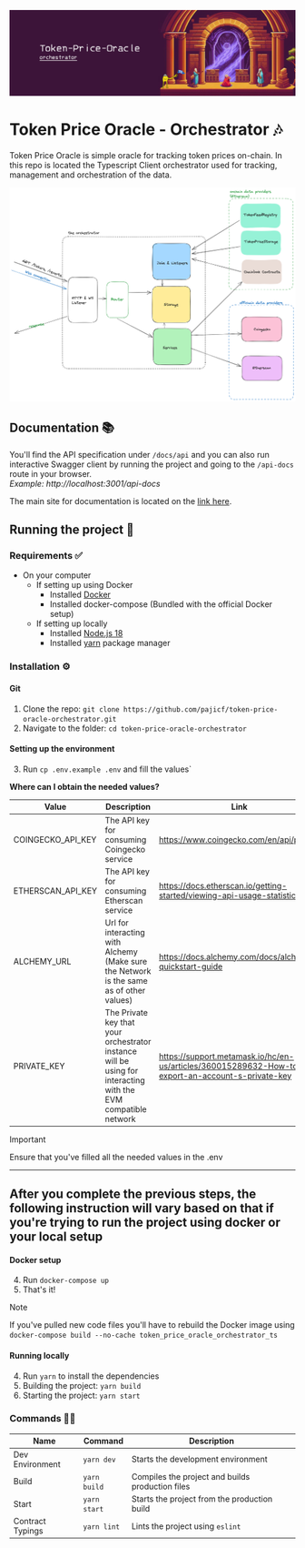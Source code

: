 ![Token Price Oracle - SC - banner](./assets/banner-ts.jpeg)

# Token Price Oracle - Orchestrator 🎶
Token Price Oracle is simple oracle for tracking token prices on-chain.
In this repo is located the Typescript Client orchestrator used for
tracking, management and orchestration of the data.

![Token Price Oracle - SC - banner](./assets/general-diagram.png)

## Documentation 📚
You'll find the API specification under `/docs/api` and you can also run
interactive Swagger client by running the project and going to the `/api-docs` route in your browser.  
_Example: http://localhost:3001/api-docs_

The main site for documentation is located on the [link here](https://despotf.gitbook.io/token-price-oracle/).

## Running the project 🚀
### Requirements ✅
- On your computer
  * If setting up using Docker
    * Installed [Docker](https://www.docker.com/)
    * Installed docker-compose (Bundled with the official Docker setup)
  * If setting up locally
    * Installed [Node.js 18](https://nodejs.org/en/)
    * Installed [yarn](https://yarnpkg.com/) package manager
    
### Installation ⚙️
#### Git
1. Clone the repo: ```git clone https://github.com/pajicf/token-price-oracle-orchestrator.git```
2. Navigate to the folder: ```cd token-price-oracle-orchestrator```

#### Setting up the environment
3. Run ```cp .env.example .env``` and fill the values`  

**Where can I obtain the needed values?**

| Value             | Description                                                                                                   | Link                                      |
|------------------|---------------------------------------------------------------------------------------------------------------|--------------------------------------------------|
| COINGECKO_API_KEY  | The API key for consuming Coingecko service                                                                   | https://www.coingecko.com/en/api/pricing               |
| ETHERSCAN_API_KEY  | The API key for consuming Etherscan service                                                                   | https://docs.etherscan.io/getting-started/viewing-api-usage-statistics               |
| ALCHEMY_URL  | Url for interacting with Alchemy (Make sure the Network is the same as of other values)                       | https://docs.alchemy.com/docs/alchemy-quickstart-guide              |
| PRIVATE_KEY  | The Private key that your orchestrator instance will be using for interacting with the EVM compatible network | https://support.metamask.io/hc/en-us/articles/360015289632-How-to-export-an-account-s-private-key  |

> [!IMPORTANT]  
> Ensure that you've filled all the needed values in the .env

---
After you complete the previous steps, the following instruction will vary based on that
if you're trying to run the project using docker or your local setup
---

#### Docker setup
4. Run `docker-compose up`
5. That's it!
> [!NOTE]
> If you've pulled new code files you'll have to rebuild the Docker image using `docker-compose build --no-cache token_price_oracle_orchestrator_ts`

#### Running locally
4. Run ```yarn``` to install the dependencies
5. Building the project: ```yarn build```
6. Starting the project: ```yarn start```

### Commands 🧑‍💻
| Name             | Command          | Description                                      |
|------------------|------------------|--------------------------------------------------|
| Dev Environment  | ```yarn dev```   | Starts the development environment               |
| Build            | ```yarn build``` | Compiles the project and builds production files |
| Start            | ```yarn start``` | Starts the project from the production build     |
| Contract Typings | ```yarn lint```  | Lints the project using `eslint`                 |